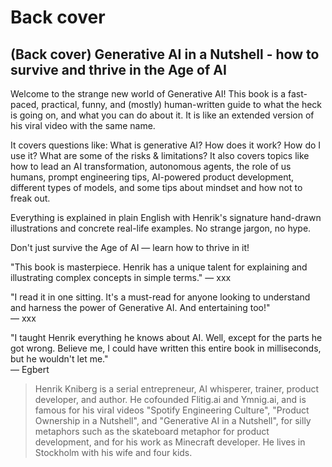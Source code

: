 # Back cover

## (Back cover) Generative AI in a Nutshell - how to survive and thrive in the Age of AI

Welcome to the strange new world of Generative AI!
This book is a fast-paced, practical, funny, and (mostly) human-written guide to what the heck is going on, and what you can do about it. It is like an extended version of his viral video with the same name.

It covers questions like: What is generative AI? How does it work? How do I use it? What are some of the risks & limitations? It also covers topics like how to lead an AI transformation, autonomous agents, the role of us humans, prompt engineering tips, AI-powered product development, different types of models, and some tips about mindset and how not to freak out.

Everything is explained in plain English with Henrik's signature hand-drawn illustrations and concrete real-life examples. No strange jargon, no hype.

Don't just survive the Age of AI — learn how to thrive in it!

"This book is masterpiece. Henrik has a unique talent for explaining and illustrating complex concepts in simple terms."
— xxx

"I read it in one sitting. It's a must-read for anyone looking to understand and harness the power of Generative AI. And entertaining too!"  
— xxx

"I taught Henrik everything he knows about AI. Well, except for the parts he got wrong. Believe me, I could have written this entire book in milliseconds, but he wouldn't let me."  
— Egbert

> Henrik Kniberg is a serial entrepreneur, AI whisperer, trainer, product developer, and author. He cofounded Flitig.ai and Ymnig.ai, and is famous for his viral videos "Spotify Engineering Culture", "Product Ownership in a Nutshell", and "Generative AI in a Nutshell", for silly metaphors such as the skateboard metaphor for product development, and for his work as Minecraft developer. He lives in Stockholm with his wife and four kids.
